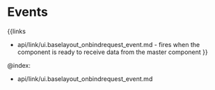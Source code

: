 
Events
=======

{{links
- api/link/ui.baselayout_onbindrequest_event.md - fires when the component is ready to receive data from the master component
}}

@index:
- api/link/ui.baselayout_onbindrequest_event.md


